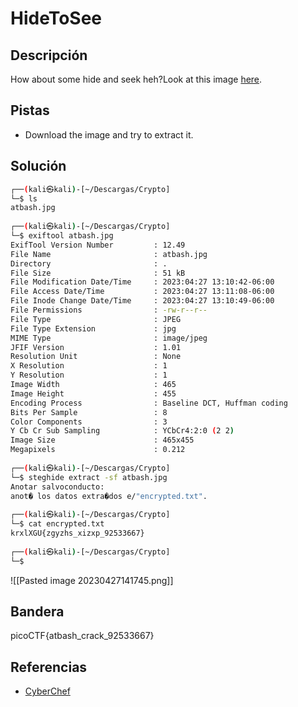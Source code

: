 # HideToSee




## Descripción
How about some hide and seek heh?Look at this image [here](https://artifacts.picoctf.net/c/235/atbash.jpg).

## Pistas
- Download the image and try to extract it.

## Solución

``` bash
┌──(kali㉿kali)-[~/Descargas/Crypto]
└─$ ls
atbash.jpg
                                                                                                                                                           
┌──(kali㉿kali)-[~/Descargas/Crypto]
└─$ exiftool atbash.jpg 
ExifTool Version Number         : 12.49
File Name                       : atbash.jpg
Directory                       : .
File Size                       : 51 kB
File Modification Date/Time     : 2023:04:27 13:10:42-06:00
File Access Date/Time           : 2023:04:27 13:11:08-06:00
File Inode Change Date/Time     : 2023:04:27 13:10:49-06:00
File Permissions                : -rw-r--r--
File Type                       : JPEG
File Type Extension             : jpg
MIME Type                       : image/jpeg
JFIF Version                    : 1.01
Resolution Unit                 : None
X Resolution                    : 1
Y Resolution                    : 1
Image Width                     : 465
Image Height                    : 455
Encoding Process                : Baseline DCT, Huffman coding
Bits Per Sample                 : 8
Color Components                : 3
Y Cb Cr Sub Sampling            : YCbCr4:2:0 (2 2)
Image Size                      : 465x455
Megapixels                      : 0.212
                                                                                                                                                           
┌──(kali㉿kali)-[~/Descargas/Crypto]
└─$ steghide extract -sf atbash.jpg 
Anotar salvoconducto: 
anot� los datos extra�dos e/"encrypted.txt".
                                                                                                                                                           
┌──(kali㉿kali)-[~/Descargas/Crypto]
└─$ cat encrypted.txt   
krxlXGU{zgyzhs_xizxp_92533667}
                                                                                                                                                           
┌──(kali㉿kali)-[~/Descargas/Crypto]
└─$  
```

![[Pasted image 20230427141745.png]]

## Bandera 
picoCTF{atbash_crack_92533667}

## Referencias
- [CyberChef](https://gchq.github.io/CyberChef/#recipe=Atbash_Cipher()&input=a3J4bFhHVXt6Z3l6aHNfeGl6eHBfOTI1MzM2Njd9DQo)

